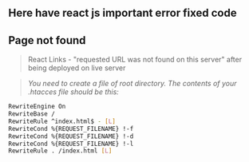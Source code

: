 ## **Here have react js important error fixed code**

## **Page not found**
> React Links - "requested URL was not found on this server" after being deployed on live server

> _You need to create a file of root directory. The contents of your .htacces file should be this:_

```bash
RewriteEngine On
RewriteBase /
RewriteRule ^index.html$ - [L]
RewriteCond %{REQUEST_FILENAME} !-f
RewriteCond %{REQUEST_FILENAME} !-d
RewriteCond %{REQUEST_FILENAME} !-l
RewriteRule . /index.html [L]
```
